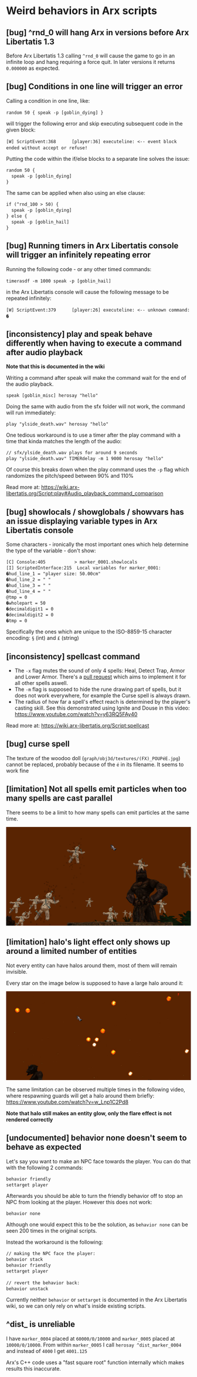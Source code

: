 # Weird behaviors in Arx scripts

## [bug] ^rnd_0 will hang Arx in versions before Arx Libertatis 1.3

Before Arx Libertatis 1.3 calling `^rnd_0` will cause the game to go in an infinite loop and hang requiring a force
quit. In later versions it returns `0.000000` as expected.

## [bug] Conditions in one line will trigger an error

Calling a condition in one line, like:

`random 50 { speak -p [goblin_dying] }`

will trigger the following error and skip executing subsequent code in the given block:

`[W] ScriptEvent:368      [player:36] executeline: <-- event block ended without accept or refuse!`

Putting the code within the if/else blocks to a separate line solves the issue:

```
random 50 {
  speak -p [goblin_dying]
}
```

The same can be applied when also using an else clause:

```
if (^rnd_100 > 50) {
  speak -p [goblin_dying]
} else {
  speak -p [goblin_hail]
}
```

## [bug] Running timers in Arx Libertatis console will trigger an infinitely repeating error

Running the following code - or any other timed commands:

`timerasdf -m 1000 speak -p [goblin_hail]`

in the Arx Libertatis console will cause the following message to be repeated infinitely:

`[W] ScriptEvent:379      [player:26] executeline: <-- unknown command: �`

## [inconsistency] play and speak behave differently when having to execute a command after audio playback

**Note that this is documented in the wiki**

Writing a command after speak will make the command wait for the end of the audio playback.

```
speak [goblin_misc] herosay "hello"
```

Doing the same with audio from the sfx folder will not work, the command will run immediately:

```
play "ylside_death.wav" herosay "hello"
```

One tedious workaround is to use a timer after the play command with a time that kinda matches the length of the audio:

```
// sfx/ylside_death.wav plays for around 9 seconds
play "ylside_death.wav" TIMERdelay -m 1 9000 herosay "hello"
```

Of course this breaks down when the play command uses the `-p` flag which randomizes the pitch/speed between 90% and 110%

Read more at: https://wiki.arx-libertatis.org/Script:play#Audio_playback_command_comparison

## [bug] showlocals / showglobals / showvars has an issue displaying variable types in Arx Libertatis console

Some characters - ironically the most important ones which help determine the type of the variable - don't show:

```
[C] Console:405           > marker_0001.showlocals
[I] ScriptedInterface:215  Local variables for marker_0001:
�hud_line_1 = "player size: 50.00cm"
�hud_line_2 = " "
�hud_line_3 = " "
�hud_line_4 = " "
@tmp = 0
�wholepart = 50
�decimaldigit1 = 0
�decimaldigit2 = 0
�tmp = 0
```

Specifically the ones which are unique to the ISO-8859-15 character encoding: `§` (int) and `£` (string)

## [inconsistency] spellcast command

- The `-x` flag mutes the sound of only 4 spells: Heal, Detect Trap, Armor and Lower Armor. There's a
  [pull request](https://github.com/arx/ArxLibertatis/pull/293) which aims to implement it for all other
  spells aswell.
- The `-m` flag is supposed to hide the rune drawing part of spells, but it does not work everywhere,
  for example the Curse spell is always drawn.
- The radius of how far a spell's effect reach is determined by the player's casting skill. See this demonstrated
  using Ignite and Douse in this video: https://www.youtube.com/watch?v=y63RQ5FAy40

Read more at: https://wiki.arx-libertatis.org/Script:spellcast

## [bug] curse spell

The texture of the woodoo doll (`graph/obj3d/textures/(FX)_POUPéE.jpg`) cannot be replaced, probably because of the
`é` in its filename. It seems to work fine

## [limitation] Not all spells emit particles when too many spells are cast parallel

There seems to be a limit to how many spells can emit particles at the same time.

![Not all spells emit particles](img/not-all-spells-emit-particles.jpg?raw "Not all spells emit particles")

## [limitation] halo's light effect only shows up around a limited number of entities

Not every entity can have halos around them, most of them will remain invisible.

Every star on the image below is supposed to have a large halo around it:

![Not all stars have halos](img/number-of-halos.jpg?raw "Not all stars have halos")

The same limitation can be observed multiple times in the following video, where respawning guards will get a halo
around them briefly: https://www.youtube.com/watch?v=w_Lnp1C2Pd8

**Note that halo still makes an entity glow, only the flare effect is not rendered correctly**

## [undocumented] behavior none doesn't seem to behave as expected

Let's say you want to make an NPC face towards the player. You can do that with the following 2 commands:

```
behavior friendly
settarget player
```

Afterwards you should be able to turn the friendly behavior off to stop an NPC from looking at the player. However
this does not work:

```
behavior none
```

Although one would expect this to be the solution, as `behavior none` can be seen 200 times in the original scripts.

Instead the workaround is the following:

```
// making the NPC face the player:
behavior stack
behavior friendly
settarget player

// revert the behavior back:
behavior unstack
```

Currently neither `behavior` or `settarget` is documented in the Arx Libertatis wiki, so we can only rely on what's
inside existing scripts.

## ^dist\_<entity> is unreliable

I have `marker_0004` placed at `60000/0/10000` and `marker_0005` placed at `10000/0/10000`.
From within `marker_0005` I call `herosay ^dist_marker_0004` and instead of `4000` I get `4001.125`

Arx's C++ code uses a "fast square root" function internally which makes results this inaccurate.

